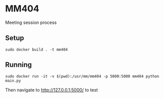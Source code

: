 # MM404
Meeting session process

## Setup
```
sudo docker build . -t mm404
```

## Running
```
sudo docker run -it -v $(pwd):/usr/mm/mm404 -p 5000:5000 mm404 python main.py
```
Then navigate to http://127.0.0.1:5000/ to test